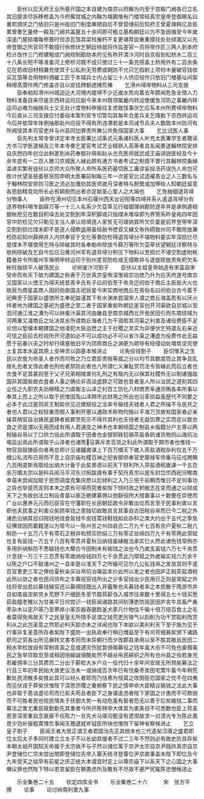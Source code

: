 <!-- { "loadSidebar": true } -->
　　臣伏以应天府王业所基开国之本自建为南京以府廨为内至于宫殿门阙各已立名其旧屋舎尽拆移修盖为今府廨宫城之内鞠为塲圃惟有门楼常经真宗皇帝登御赐名曰重熙颁庆之门依旧只是州衙旧门制度庳陋自后不曾营缮前后知府王曾夏竦韩亿及臣累曾奏乞量修一殿及门阙共盖屋五十余间即可粗立基构朝廷以为不急因循至今年嵗深逺门屋损壊每修葺时但添瓦箔其梁柱摧朽不复更堪荐拔重重撑拄处处倾漏又以先帝登御之所官司不敢擅行拆修伏乞朝廷特就将作监差官一员将带作匠三两人到本府检计改作三门修建粗成门阙规制勘防本府见有昨开清汴河时自京般到松枋木二百三十八条长短不等准备河上修桥河既不成只使过三十一条充搭盖土桥用外有二百余条见在若收旧材相兼充使其于公私别无劳费或朝防不允只乞指射上项枋木量破官钱收买瓦箔等合用物料佣雇工匠于本城兵士内占留三十人供应役作只依旧门楼基址间架稍增髙濶作两门修盖亦且以安挂牌额遮掩荒榛
　　乞滑州埽岸物料从三司支拨
　　臣奉勑知滑州州城迫近大河境内堤埽不少近嵗水势向着去年颇闻危急全借人力物料准备自来尽是京西转运司应副今来本州既领属畿内转运使缓急河防之事畿内转运司必难为抽拨兵士又无处计度物料申报往复虑致悮事伏乞应系本州所费埽岸物料今后直从三司支拨应付委自本案判官专切管勾其每年合差兵夫乞降勅下京西转运司今后并依常年体例抽那赴州应役不得有所违滞若是本司减节兵夫人数致本州防河有所阙悮其本司官吏并与州县同加罪责所兾公共免悮国家大事
　　乞比试医人事
　　臣先判太常寺曾详定本寺太医署比试条式元条诸科医人补充太医署学生者聴读方书习学医道候及三年本寺奏乞差官考试艺业精熟入高等者具名闻奏送翰林院安排自庆厯四年创立此制差到尚药奉御孙用和赵从古充医师就武成王庙讲説医经及今十余年尝有一二百人聴习京城医人縁此颇有通方书者考试之制竟不曽行其翰林院夤縁滥进实繁有徒伏以京师大众所聚人命所系医药最切医工庸谬妄投汤药误伤人命岂可胜计伏望圣慈委枢宻院申明太医署前制每三年一次差官比试选擢髙业之人三数名与于翰林院安排则习医之流必加激劝其医师嵗月深者特与酧奬或加俸给人知朝廷留意各思励精竞効所长必有颖脱而出者亦足助圣心爱人之大端也
　　乞免枷锢退背埽分物事人
　　臣昨在滑州切见本州石堰州西天台迎阳等四埽并系乆逺退背埽分有逐界物料埸专副薛万等一十三人名系少欠芟草见行枷锢理纳勘防逐年并是承例逓相据帐厯见在数目积垜去处交割到年深积脚或只指煤末堆垜即为界管系昨皇祐四年因官中防检见欠只勒见主当人承认培填逐人家贫无可塡纳其所欠负委是前界登带年深交割到损烂煤末即不是逐人侵欺盗用虽经赦书徳音又縁文有拘碍致州司不敢除放兼检防前知州薛绅并入内供奉官于文化等奏防检得退背埽分不堪物料委实年深损烂尽是煤末不堪使用乞特与除破其时各奉勅命除放今薛万等所欠芟草伏望朝廷详察特与依例除破及乞自今后应沿黄河州军有退背埽分积压下物料以至损烂不堪交割虚附帐籍者并令所属州军保明申转运司于别州差官防检或无侵欺并与逐旋除放责免积欠系帐枉枷锁平人破荡民业
　　论倂废汴河劄子
　　臣伏以太祖皇帝始造有宋盖自宋受命而有天下故为建国之称表于万世真宗皇帝深惟祖宗功徳乃升为应天府遂号南京又国家以火徳王为得天统昔髙辛氏有子曰阏伯至于帝尧迁阏伯于商丘主辰辰大火也故辰为商星盖商人因阏伯故国主祀辰星今宋实商地商丘在焉俗名曰阏伯台古今着于祀典至于国家以盛徳所主奉祀益谨其下有水渊未尝涸宋人谓之商丘海盖若有以厌火祥者地为建国之基祀为盛徳之至二者于国家重矣昨朝廷差官创开河渠欲自京城以至泗河通江淮之漕为可以倂废汴渠其河由畿县至南京城西北开凿民田引而东南绕城为河两重又濬商丘之址决其水所谓商丘海者几为干涸若其河渠之利害及诸役费臣不足论但以堑壊本朝建国之地凌犯大辰运厯之主于社稷之灵实为非便伏乞特遣左右亲近可信之臣前去检视所开河道如必不可以成功必不可以省汴渠之漕虚为役费作此无益愿于前春兴夫之时却行填塞依旧平为郊原商丘之渊更为疏导有经侵动处増筑坚完使土复其本水返其原上安神灵以固基本候进止
　　论免役钱劄子
　　臣切惟天之生民以衣食为命圣人者作而司牧之乃立君臣贵贱等威之分以均节其数度而止其争且乱故礼也者文饰此者也刑也者禁防此者也凢所谓仁义亷耻赏罚法令皆縁此而后立者也衣食不足其甚则至于父子兄弟相贼害何礼刑之有哉内无以保其社稷外无以制诸强敌国非其国矣故衣食者人事之确论非高谈虚辞之可致也昔者圣人所以治民之道别其四业任之九职农夫効稼穑之力虞衡主山泽之利百工饬化八材商贾阜通货贿各率所事以奉其上而上之所以取于民惟田及山泽闗市此财用之所出也沿革损益虽歴代不同要之必本于此过是则非王制矣伏见近建赋役之法率令输钱夫钱者人君之所操不与民共之者也人君以之权轻重而御人事制开塞以通政术称物均施以平准万货故有国家者必亲操其柄官自冶铸民盗铸者抵罪至死示不得共其利也夫钱者无益饥寒之实而足以致衣食之资是谓以无用而成有用人君通变之神术也本朝经国之制县乡版籍分户五等以两税输谷帛以丁口供力役此所谓取于田者也金银铜铁铅锡茶盐香矾诸货物则山海坑冶塲监出焉此所谓取于山泽者也诸筦征筭斥卖百货之利此所谓取于闗市者也惟钱一物官自鼓铸臣向者再总邦计见诸鑪嵗课上下百万缗天下嵗入茶盐酒税杂利仅五千万缗公私流布日用而不息上自宗庙社稷百神之祀省御供奉官吏廪禄军师乗马征戍聘赐凢百用度斯焉取给出纳大计备于此矣景德以前天下财利所入茶盐酒税嵗课一千五百余万缗太宗以是料兵阅马平河东讨拓跋歳有事于契丹真宗以是东封岱宗西祀汾睢南幸亳未尝闻加赋于民而调度克集庆厯以后财利之入乃三倍于前朝而惟日不足何事功之异也举是而言则本末之原有可得而究者矣陛下悯时政之积敝志在变而通之以财成天下之务故创法立制设青苗以赈乏絶建募佣以弛繇役所大措置事以十数要在崇徳而广业以惠养元元而巳臣官在守藩职在长民朝廷政令非敢出位而言至于民事利害以言职也夫民事之利害众矣顾率钱之患独切故敢具言其事自古田税谷帛而巳今二税之外诸色沿纳其目曰陪钱地钱食盐钱牛皮钱蒿钱鞋钱如此杂科之类大约出于五代之季急征横敛因而着籍遂以为常今以一陈州言之州四县合二万九千七百有余户夏秋二税凢斛防一十五万八千有零石正税并和预买防绢三万有零疋丝绵四万九千有零两此常赋也复有盐钱一万五千八百有零贯并夏秋沿纳钱虽縁敝法承实巳乆然此诸色钱常例亦多用折纳斛防不悉输钱也大槩古今田制未有输钱之法也今乃嵗支苖钱六万七千余贯计息钱一万三千三百贯有零嵗纳役钱四万七千余贯此乃常赋之外嵗输实钱六万余千以陈之户口不敌诸州之一县率是以准天下之所输可见尔凢公私钱帛之发敛其则不逺百官羣吏三军之俸给夏秋籴买谷帛坑冶塲监本价此所以发之者也田庐正税茶盐酒税此所以敛之者也民间货布之丰寡视官钱所出之少多官钱出少民用已乏则是常赋之外钱将安出若曰募钱输官还以募佣钱既出入非蓄聚也夫募钱者率之本民散于隋游市井自如南亩空矣穷乡荒野下户细民冬至节腊荷薪刍入城市往来数十里得五七十钱买葱茹盐醯老稚以为甘美平日何尝识一钱臣闻诸路其间刻薄吏防阅民田庐舎牛具畜产桑枣杂木以定戸等乃至寒瘁小家农器舂磨鉎釜犬豕凡什物估千输十倍万倍百食土之毛者莫得免焉故天下之民皇皇无所措手足谓之钱荒吏厉锋气以刻削为功干赏蹈利而赏利从之此岂圣意之然耶必料天聪亦未之详闻也陛下本欲以美利利天下至于施为见于行事非复圣意所存者矣陛下盛防一出执政奉行稍已増益至于有司苛细甚矣颁下诸路职司之官各出所见展转文害本同而末异朝行而夕改郡县承用以至不胜其敝且民田二税水旱检放自有常制青苖之息或遇灾伤犹暂倚阁募役之钱年虽大杀不可免也豪猾乘民之急举贷取息至或相因倍输诚侵酷矣然不越谷帛民耕织之所有也州县之役若身充若雇佣率三分其费而二分出于薪粒大乡户众一役代归十余年间安居无所预矣募法之行且三年初年民始大骇吏议法未一或纳或否次年巳有伐桑枣卖田宅鬻牛畜今年稍荒歉处民流散多矣推此其可以经乆者耶而乃恬弗为怪莫之改图臣恐国家之忧不在四夷而见伏戎于莽矣伏惟陛下深思宗稷之重俯察下民之情申命大臣精议输钱之法此大事也非取于髙谈虚论苟而巳矣夫苟且者臣下之身谋逺虑者陛下家国之计愚而不可欺弱而不可胜者民也傥民情失于抚御大势一有动危虽有智者恐无以善于后矣输钱二事而募法之害尤重臣故勤勤先其重者今所开陈特举大体其为害条目不可悉数也臣上荷圣恩至深至重自念衰疲不任陈力一旦先犬马填沟壑没有遗恨故求一对清光专为陈此愚恳少効补报粗寛愧负事闻天聴退就斧钺臣所快也惟陛下留神省察候进止
　　乞立皇子劄子
　　臣闻王者大居正谓王者君国当先正其统本也三代逺矣汉唐之盛君即位太后太子多同时建立立太子不以长幼其缓者不过二三年不然则必有故史防具存矣本朝太祖开国知天命属于太宗故不与子然以储位寓于京尹太宗自京尹践祚真宗自京尹登储位仁宗未尝出閤即登储位先帝入纂天统寻登尊位尹京故事盖未陛下即位及今九年受天之祜早有前星之庆正统大本谓宜时定上以尊宗庙下以系天下之心国之大事僭议罪也然陛下特以恩意留臣在朝愚虑所及敢有不尽故不避严宪辄陈忠悃候进止








　　乐全集巻二十五
　　钦定四库全书
　　乐全集巻二十六　　　宋　张方平　撰
　　论事
　　论讨岭南利害九事
